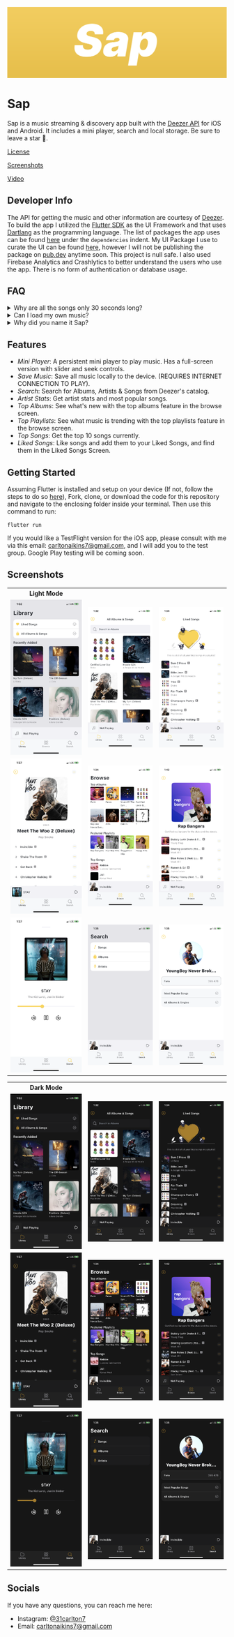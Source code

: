 <img src="https://github.com/31Carlton7/sap/blob/master/assets/images/banner.png"> </img>

# Sap

Sap is a music streaming & discovery app built with the [Deezer API](https://developers.deezer.com/) for iOS and Android. It includes a mini player, search and local storage. Be sure to leave a star 🌟.

[License](https://github.com/31Carlton7/sap/blob/master/LICENSE)

[Screenshots](#screenshots)

[Video](https://github.com/31Carlton7/sap/blob/master/videos/video.mp4)

## Developer Info

The API for getting the music and other information are courtesy of [Deezer](https://developers.deezer.com/).
To build the app I utilized the [Flutter SDK](https://flutter.dev) as the UI Framework and that uses [Dartlang](https://dart.dev) as the programming language. The list of packages the app uses can be found [here](https://github.com/31Carlton7/sap/blob/master/pubspec.yaml) under the `dependencies` indent. My UI Package I use to curate the UI can be found [here](https://github.com/31Carlton7/canton_design_system), however I will not be publishing the package on [pub.dev](pub.dev) anytime soon. This project is null safe. I also used Firebase Analytics and Crashlytics to better understand the users who use the app. There is no form of authentication or database usage.

## FAQ

<details>
<summary>Why are all the songs only 30 seconds long?</summary>
Sap plays the preview of every song rather than the actual song. The Deezer API does not provide the actual song link.
</details>

<details>
<summary>Can I load my own music?</summary>
No.
</details>

<details>
<summary> Why did you name it Sap?</summary>
Special thanks to my sister, she gave me the idea to name the app "Sap".
</details>

## Features

- _Mini Player_: A persistent mini player to play music. Has a full-screen version with slider and seek controls.
- _Save Music_: Save all music locally to the device. (REQUIRES INTERNET CONNECTION TO PLAY).
- _Search_: Search for Albums, Artists & Songs from Deezer's catalog.
- _Artist Stats_: Get artist stats and most popular songs.
- _Top Albums_: See what's new with the top albums feature in the browse screen.
- _Top Playlists_: See what music is trending with the top playlists feature in the browse screen.
- _Top Songs_: Get the top 10 songs currently.
- _Liked Songs_: Like songs and add them to your Liked Songs, and find them in the Liked Songs Screen.

## Getting Started

Assuming Flutter is installed and setup on your device (If not, follow the steps to do so [here](https://flutter.dev/docs/get-started/install)), Fork, clone, or download the code for this repository and navigate to the enclosing folder inside your terminal. Then use this command to run:

```
flutter run
```

If you would like a TestFlight version for the iOS app, please consult with me via this email: carltonaikins7@gmail.com, and I will add you to the test group. Google Play testing will be coming soon.

## Screenshots


<table> 
  <th>Light Mode</th>
  <tr>
    <td> 
      <img width="250" src="https://github.com/31Carlton7/sap/blob/master/screenshots/light_mode/screenshot_1.png"> </img>
    </td>
    <td>
      <img width="250" src="https://github.com/31Carlton7/sap/blob/master/screenshots/light_mode/screenshot_2.png"> 
  </img> 
    </td>
    <td> 
        <img width="250" src="https://github.com/31Carlton7/sap/blob/master/screenshots/light_mode/screenshot_3.png"> 
  </img>
    </td>
  </tr>
  
  <tr>
     <td>
       <img width="250" src="https://github.com/31Carlton7/sap/blob/master/screenshots/light_mode/screenshot_4.png"> 
  </img>
    </td>
    <td>
      <img width="250" src="https://github.com/31Carlton7/sap/blob/master/screenshots/light_mode/screenshot_5.png">
    </td>
    <td> 
      <img width="250" src="https://github.com/31Carlton7/sap/blob/master/screenshots/light_mode/screenshot_6.png">
    </td>
  </tr>
  
   <tr>
    <td> 
      <img width="250" src="https://github.com/31Carlton7/sap/blob/master/screenshots/light_mode/screenshot_7.png"> </img>
    </td>
    <td>
      <img width="250" src="https://github.com/31Carlton7/sap/blob/master/screenshots/light_mode/screenshot_8.png"> 
  </img> 
    </td>
    <td> 
        <img width="250" src="https://github.com/31Carlton7/sap/blob/master/screenshots/light_mode/screenshot_9.png"> 
  </img>
    </td>
  </tr>
  
</table>

<table> 
  <th>Dark Mode</th>
  <tr>
    <td> 
      <img width="250" src="https://github.com/31Carlton7/sap/blob/master/screenshots/dark_mode/screenshot_1.png"> </img>
    </td>
    <td>
      <img width="250" src="https://github.com/31Carlton7/sap/blob/master/screenshots/dark_mode/screenshot_2.png"> 
  </img> 
    </td>
    <td> 
        <img width="250" src="https://github.com/31Carlton7/sap/blob/master/screenshots/dark_mode/screenshot_3.png"> 
  </img>
    </td>
  </tr>
  
  <tr>
     <td>
       <img width="250" src="https://github.com/31Carlton7/sap/blob/master/screenshots/dark_mode/screenshot_4.png"> 
  </img>
    </td>
    <td>
      <img width="250" src="https://github.com/31Carlton7/sap/blob/master/screenshots/dark_mode/screenshot_5.png">
    </td>
    <td> 
      <img width="250" src="https://github.com/31Carlton7/sap/blob/master/screenshots/dark_mode/screenshot_6.png">
    </td>
  </tr>
  
   <tr>
    <td> 
      <img width="250" src="https://github.com/31Carlton7/sap/blob/master/screenshots/dark_mode/screenshot_7.png"> </img>
    </td>
    <td>
      <img width="250" src="https://github.com/31Carlton7/sap/blob/master/screenshots/dark_mode/screenshot_8.png"> 
  </img> 
    </td>
    <td> 
        <img width="250" src="https://github.com/31Carlton7/sap/blob/master/screenshots/dark_mode/screenshot_9.png"> 
  </img>
    </td>
  </tr>
  
</table>

## Socials

If you have any questions, you can reach me here:

- Instagram: [@31carlton7](https://www.instagram.com/31carlton7/)
- Email: carltonaikins7@gmail.com
